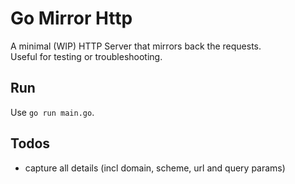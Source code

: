 # Go Mirror Http

A minimal (WIP) HTTP Server that mirrors back the requests.<br/>
Useful for testing or troubleshooting.

## Run

Use `go run main.go`.

## Todos

- capture all details (incl domain, scheme, url and query params)

